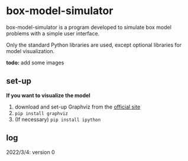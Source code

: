 # box-model-simulator

box-model-simulator is a program developed to simulate box model problems with a simple user interface.

Only the standard Python libraries are used, except optional libraries for model visualization.

**todo:** add some images

## set-up
**If you want to visualize the model**

1. download and set-up Graphviz from the [official site](https://graphviz.org/download/)
1. `pip install graphviz`
1. (If necessary) `pip install ipython`

## log
2022/3/4: version 0
